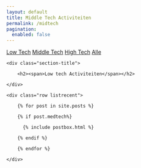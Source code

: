 ```yaml
---
layout: default
title: Middle Tech Activiteiten
permalink: /midtech
pagination: 
  enabled: false
---
```

<!-- Tech Selector
================================================== -->
<div class="filterbutton">
  <a href="/lowtech"
    >Low Tech</a>
  <a class="btnactive" href="/midtech"
    >Middle Tech</a>
  <a href="/hightech"
    >High Tech</a>
  <a href="/">Alle</a>
</div>


<!-- Posts Index
================================================== -->
<section class="recent-posts">

    <div class="section-title">

        <h2><span>Low tech Activiteiten</span></h2>

    </div>

    <div class="row listrecent">

        {% for post in site.posts %}
        
        {% if post.medtech%}

          {% include postbox.html %}
          
        {% endif %}

        {% endfor %}

    </div>

</section>


